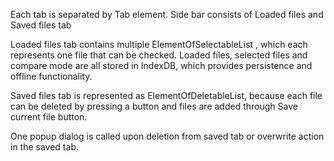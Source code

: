 Each tab is separated by Tab element.
Side bar consists of Loaded files and Saved files tab

Loaded files tab contains multiple ElementOfSelectableList , which each represents one file that can be checked.
Loaded files, selected files and compare mode are all stored in IndexDB, which provides persistence and offline functionality. 


Saved files tab is represented as ElementOfDeletableList, because each file can be deleted by pressing a button and files are added through Save current file button.

One popup dialog is called upon deletion from saved tab or overwrite action in the saved tab.


